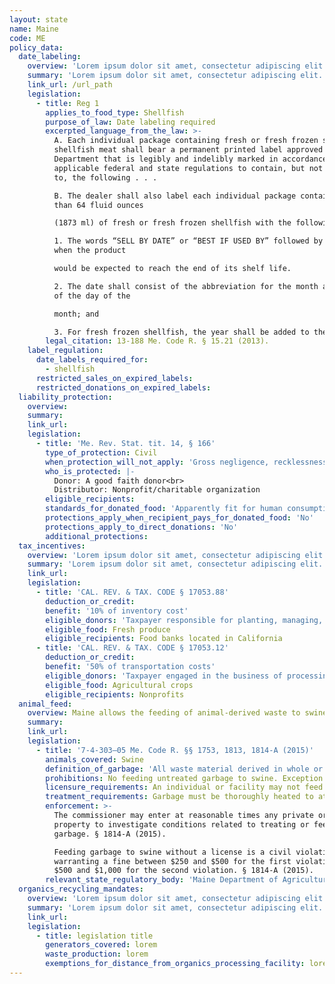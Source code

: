 ```yaml
---
layout: state
name: Maine
code: ME
policy_data:
  date_labeling:
    overview: 'Lorem ipsum dolor sit amet, consectetur adipiscing elit. Curabitur tellus mi, consequat at laoreet eget, vestibulum nec dolor. Vivamus volutpat quam ac quam bibendum rutrum.'
    summary: 'Lorem ipsum dolor sit amet, consectetur adipiscing elit. Curabitur tellus mi, consequat at laoreet eget, vestibulum nec dolor. Vivamus volutpat quam ac quam bibendum rutrum.'
    link_url: /url_path
    legislation:
      - title: Reg 1
        applies_to_food_type: Shellfish
        purpose_of_law: Date labeling required
        excerpted_language_from_the_law: >-
          A. Each individual package containing fresh or fresh frozen shucked
          shellfish meat shall bear a permanent printed label approved by the
          Department that is legibly and indelibly marked in accordance with
          applicable federal and state regulations to contain, but not be limited
          to, the following . . .

          B. The dealer shall also label each individual package containing less
          than 64 fluid ounces

          (1873 ml) of fresh or fresh frozen shellfish with the following:

          1. The words “SELL BY DATE” or “BEST IF USED BY” followed by a date
          when the product

          would be expected to reach the end of its shelf life.

          2. The date shall consist of the abbreviation for the month and number
          of the day of the

          month; and

          3. For fresh frozen shellfish, the year shall be added to the date.
        legal_citation: 13-188 Me. Code R. § 15.21 (2013).
    label_regulation:
      date_labels_required_for:
        - shellfish
      restricted_sales_on_expired_labels:
      restricted_donations_on_expired_labels:
  liability_protection:
    overview:
    summary:
    link_url:
    legislation:
      - title: 'Me. Rev. Stat. tit. 14, § 166'
        type_of_protection: Civil
        when_protection_will_not_apply: 'Gross negligence, recklessness, or intentional misconduct'
        who_is_protected: |-
          Donor: A good faith donor<br>
          Distributor: Nonprofit/charitable organization
        eligible_recipients:
        standards_for_donated_food: 'Apparently fit for human consumption; includes food not readily marketable due to appearance, freshness, or grade.'
        protections_apply_when_recipient_pays_for_donated_food: 'No'
        protections_apply_to_direct_donations: 'No'
        additional_protections:
  tax_incentives:
    overview: 'Lorem ipsum dolor sit amet, consectetur adipiscing elit. Curabitur tellus mi, consequat at laoreet eget, vestibulum nec dolor. Vivamus volutpat quam ac quam bibendum rutrum.'
    summary: 'Lorem ipsum dolor sit amet, consectetur adipiscing elit. Curabitur tellus mi, consequat at laoreet eget, vestibulum nec dolor. Vivamus volutpat quam ac quam bibendum rutrum.'
    link_url:
    legislation:
      - title: 'CAL. REV. & TAX. CODE § 17053.88'
        deduction_or_credit:
        benefit: '10% of inventory cost'
        eligible_donors: 'Taxpayer responsible for planting, managing, and harvesting crops'
        eligible_food: Fresh produce
        eligible_recipients: Food banks located in California
      - title: 'CAL. REV. & TAX. CODE § 17053.12'
        deduction_or_credit:
        benefit: '50% of transportation costs'
        eligible_donors: 'Taxpayer engaged in the business of processing, distributing, or selling agricultural products'
        eligible_food: Agricultural crops
        eligible_recipients: Nonprofits
  animal_feed:
    overview: Maine allows the feeding of animal-derived waste to swine provided that it has been properly heat-treated and fed by a licensed facility. All other waste may be fed to swine without heat-treatment. Individuals may feed household garbage to their own swine without heat-treating it and without a permit.
    summary:
    link_url:
    legislation:
      - title: '7-4-303–05 Me. Code R. §§ 1753, 1813, 1814-A (2015)'
        animals_covered: Swine
        definition_of_garbage: 'All waste material derived in whole or in part from the meat of any animal, including fish and poultry, or other animal material and other refuse of any character whatsoever that has been associated with any such material resulting from the handling, preparation, cooking or consumption of food, except that “garbage” does not include waste from ordinary household operations that is fed directly to swine on the same premises where such a household is located. § 1813 (2015).'
        prohibitions: No feeding untreated garbage to swine. Exception for individuals feeding household garbage. § 1814-A (2015).
        licensure_requirements: An individual or facility may not feed garbage to swine without procuring a license from the state. § 1814-A (2015).
        treatment_requirements: Garbage must be thoroughly heated to at least 212 degrees Fahrenheit for at least 30 minutes or treated in some other manner that is approved in writing by the state before being fed to swine. § 1814-A (2015).
        enforcement: >-
          The commissioner may enter at reasonable times any private or public
          property to investigate conditions related to treating or feeding of
          garbage. § 1814-A (2015).

          Feeding garbage to swine without a license is a civil violation
          warranting a fine between $250 and $500 for the first violation and
          $500 and $1,000 for the second violation. § 1814-A (2015).
        relevant_state_regulatory_body: 'Maine Department of Agriculture, Conservation, and Forestry (§ 1753 (2015)), <a href="http://www.maine.gov/dacf/" target="_blank">http://www.maine.gov/dacf/</a>.'
  organics_recycling_mandates:
    overview: 'Lorem ipsum dolor sit amet, consectetur adipiscing elit. Curabitur tellus mi, consequat at laoreet eget, vestibulum nec dolor. Vivamus volutpat quam ac quam bibendum rutrum.'
    summary: 'Lorem ipsum dolor sit amet, consectetur adipiscing elit. Curabitur tellus mi, consequat at laoreet eget, vestibulum nec dolor. Vivamus volutpat quam ac quam bibendum rutrum.'
    link_url:
    legislation:
      - title: legislation title
        generators_covered: lorem
        waste_production: lorem
        exemptions_for_distance_from_organics_processing_facility: lorem
---
```

